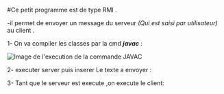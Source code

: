 #Ce petit programme est de type RMI .

-il permet de envoyer un message du serveur *(Qui est saisi par utilisateur)* au client . 

1- On va compiler les classes par la cmd ***javac*** :


![Image de l'execution de la commande **JAVAC**](Images)


2- executer server puis inserer Le texte a envoyer :

3- Tant que le serveur est execute ,on execute le client:
